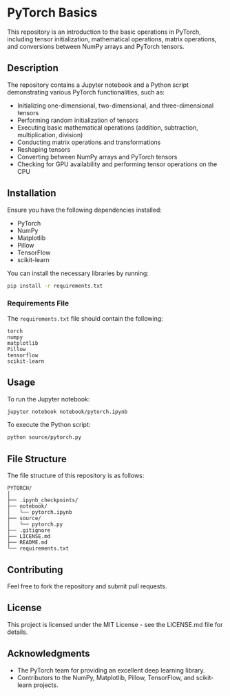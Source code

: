 # PyTorch Basics

This repository is an introduction to the basic operations in PyTorch, including tensor initialization, mathematical operations, matrix operations, and conversions between NumPy arrays and PyTorch tensors.

## Description

The repository contains a Jupyter notebook and a Python script demonstrating various PyTorch functionalities, such as:

- Initializing one-dimensional, two-dimensional, and three-dimensional tensors
- Performing random initialization of tensors
- Executing basic mathematical operations (addition, subtraction, multiplication, division)
- Conducting matrix operations and transformations
- Reshaping tensors
- Converting between NumPy arrays and PyTorch tensors
- Checking for GPU availability and performing tensor operations on the CPU

## Installation

Ensure you have the following dependencies installed:

- PyTorch
- NumPy
- Matplotlib
- Pillow
- TensorFlow
- scikit-learn

You can install the necessary libraries by running:

```bash
pip install -r requirements.txt
```

### Requirements File

The `requirements.txt` file should contain the following:

```
torch
numpy
matplotlib
Pillow
tensorflow
scikit-learn
```

## Usage

To run the Jupyter notebook:

```bash
jupyter notebook notebook/pytorch.ipynb
```

To execute the Python script:

```bash
python source/pytorch.py
```

## File Structure

The file structure of this repository is as follows:

```
PYTORCH/
│
├── .ipynb_checkpoints/
├── notebook/
│   └── pytorch.ipynb
├── source/
│   └── pytorch.py
├── .gitignore
├── LICENSE.md
├── README.md
└── requirements.txt
```

## Contributing

Feel free to fork the repository and submit pull requests.

## License

This project is licensed under the MIT License - see the LICENSE.md file for details.

## Acknowledgments

- The PyTorch team for providing an excellent deep learning library.
- Contributors to the NumPy, Matplotlib, Pillow, TensorFlow, and scikit-learn projects.
```

